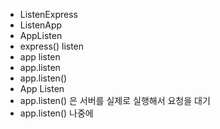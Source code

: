 - ListenExpress
- ListenApp
- AppListen
- express() listen
- app listen
- app.listen
- app.listen()
- App Listen
- app.listen() 은 서버를 실제로 실행해서 요청을 대기
- app.listen() 나중에